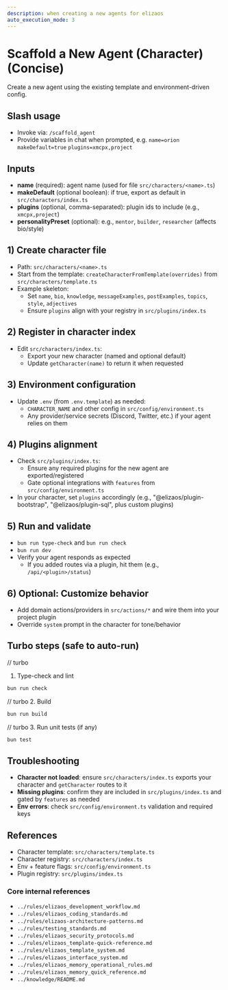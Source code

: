 ```yaml
---
description: when creating a new agents for elizaos
auto_execution_mode: 3
---
```


# Scaffold a New Agent (Character) (Concise)

Create a new agent using the existing template and environment-driven config.

## Slash usage

- Invoke via: `/scaffold_agent`
- Provide variables in chat when prompted, e.g. `name=orion` `makeDefault=true` `plugins=xmcpx,project`

## Inputs

- **name** (required): agent name (used for file `src/characters/<name>.ts`)
- **makeDefault** (optional boolean): if true, export as default in `src/characters/index.ts`
- **plugins** (optional, comma-separated): plugin ids to include (e.g., `xmcpx,project`)
- **personalityPreset** (optional): e.g., `mentor`, `builder`, `researcher` (affects bio/style)

## 1) Create character file

- Path: `src/characters/<name>.ts`
- Start from the template: `createCharacterFromTemplate(overrides)` from `src/characters/template.ts`
- Example skeleton:
  - Set `name`, `bio`, `knowledge`, `messageExamples`, `postExamples`, `topics`, `style`, `adjectives`
  - Ensure `plugins` align with your registry in `src/plugins/index.ts`

## 2) Register in character index

- Edit `src/characters/index.ts`:
  - Export your new character (named and optional default)
  - Update `getCharacter(name)` to return it when requested

## 3) Environment configuration

- Update `.env` (from `.env.template`) as needed:
  - `CHARACTER_NAME` and other config in `src/config/environment.ts`
  - Any provider/service secrets (Discord, Twitter, etc.) if your agent relies on them

## 4) Plugins alignment

- Check `src/plugins/index.ts`:
  - Ensure any required plugins for the new agent are exported/registered
  - Gate optional integrations with `features` from `src/config/environment.ts`
- In your character, set `plugins` accordingly (e.g., "@elizaos/plugin-bootstrap", "@elizaos/plugin-sql", plus custom plugins)

## 5) Run and validate

- `bun run type-check` and `bun run check`
- `bun run dev`
- Verify your agent responds as expected
  - If you added routes via a plugin, hit them (e.g., `/api/<plugin>/status`)

## 6) Optional: Customize behavior

- Add domain actions/providers in `src/actions/*` and wire them into your project plugin
- Override `system` prompt in the character for tone/behavior

## Turbo steps (safe to auto-run)

// turbo

1. Type-check and lint

```bash
bun run check
```

// turbo 2. Build

```bash
bun run build
```

// turbo 3. Run unit tests (if any)

```bash
bun test
```

## Troubleshooting

- **Character not loaded**: ensure `src/characters/index.ts` exports your character and `getCharacter` routes to it
- **Missing plugins**: confirm they are included in `src/plugins/index.ts` and gated by `features` as needed
- **Env errors**: check `src/config/environment.ts` validation and required keys

## References

- Character template: `src/characters/template.ts`
- Character registry: `src/characters/index.ts`
- Env + feature flags: `src/config/environment.ts`
- Plugin registry: `src/plugins/index.ts`

### Core internal references

- `../rules/elizaos_development_workflow.md`
- `../rules/elizaos_coding_standards.md`
- `../rules/elizaos-architecture-patterns.md`
- `../rules/testing_standards.md`
- `../rules/elizaos_security_protocols.md`
- `../rules/elizaos_template-quick-reference.md`
- `../rules/elizaos_template_system.md`
- `../rules/elizaos_interface_system.md`
- `../rules/elizaos_memory_operational_rules.md`
- `../rules/elizaos_memory_quick_reference.md`
- `../knowledge/README.md`
